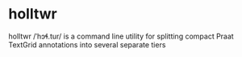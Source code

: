 # holltwr
holltwr /ˈhɔɬ.tur/ is a command line utility for splitting compact Praat TextGrid annotations into several separate tiers
